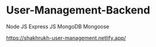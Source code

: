 # User-Management-Backend
Node JS
Express JS
MongoDB
Mongoose

https://shakhrukh-user-management.netlify.app/
